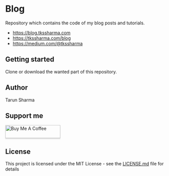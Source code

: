 # Blog
Repository which contains the code of my blog posts and tutorials.
- https://blog.tkssharma.com
- https://tkssharma.com/blog
- https://medium.com/@tkssharma

## Getting started
Clone or download the wanted part of this repository.

## Author
Tarun Sharma

## Support me
<a href="https://www.buymeacoffee.com/tkssharma" target="_blank"><img src="https://www.buymeacoffee.com/assets/img/custom_images/orange_img.png" alt="Buy Me A Coffee" style="height: 41px !important;width: 174px !important;box-shadow: 0px 3px 2px 0px rgba(190, 190, 190, 0.5) !important;-webkit-box-shadow: 0px 3px 2px 0px rgba(190, 190, 190, 0.5) !important;" ></a>

## License
This project is licensed under the MIT License - see the [LICENSE.md](LICENSE) file for details
